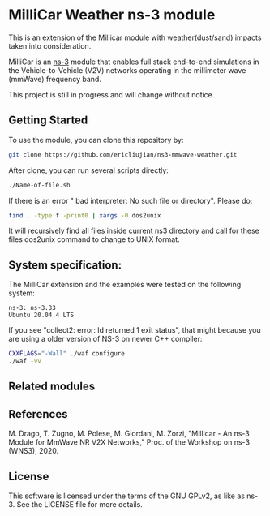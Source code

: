 # MilliCar Weather ns-3 module 

This is an extension of the Millicar module with weather(dust/sand) impacts taken into consideration.

MilliCar is an [ns-3](https://www.nsnam.org "ns-3 Website") module that enables full stack end-to-end simulations in the Vehicle-to-Vehicle (V2V) networks operating in the millimeter wave (mmWave) frequency band.  

This project is still in progress and will change without notice.


## Getting Started
To use the module, you can clone this repository by:
```bash
git clone https://github.com/ericliujian/ns3-mmwave-weather.git
```

After clone, you can run several scripts directly:
```bash
./Name-of-file.sh
```

If there is an error " bad interpreter: No such file or directory". Please do:
```bash
find . -type f -print0 | xargs -0 dos2unix
```
It will recursively find all files inside current ns3 directory and call for these files dos2unix command to change to UNIX format.


## System specification:

The MilliCar extension and the examples were tested on the following system:

    ns-3: ns-3.33
    Ubuntu 20.04.4 LTS

If you see "collect2: error: ld returned 1 exit status", that might because you are using a older version of NS-3 on newer C++ compiler:

```bash
CXXFLAGS="-Wall" ./waf configure
./waf -vv
```

## Related modules


## References 
M. Drago, T. Zugno, M. Polese, M. Giordani, M. Zorzi, "Millicar - An ns-3 Module for MmWave NR V2X Networks," Proc. of the Workshop on ns-3 (WNS3), 2020.


## License ##

This software is licensed under the terms of the GNU GPLv2, as like as ns-3. See the LICENSE file for more details.
